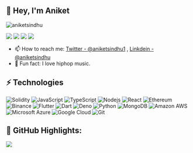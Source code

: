 ## 👋 Hey, I'm Aniket

<p align="left"> <img src="https://komarev.com/ghpvc/?username=aniketsindhu&label=Views&color=red" alt="aniketsindhu" /> </p>

<a href="mailto: sindhuaniket@gmail.com"><img src="https://img.shields.io/badge/-sindhuaniket%40gmail.com-C5221E?&style=for-the-badge&logo=Gmail&logoColor=white" ></a> <a href="https://www.linkedin.com/in/aniketsindhu/"><img src="https://img.shields.io/badge/aniketsindhu-%230077B5.svg?&style=for-the-badge&logo=linkedin&logoColor=white" ></a> <a href="https://github.com/aniketsindhu"><img src="https://img.shields.io/badge/aniketsindhu-white.svg?&style=for-the-badge&logo=github&logoColor=black" ></a> <a href="https://twitter.com/aniketsindhu0"><img src="https://img.shields.io/badge/aniketsindhu0-blue.svg?&style=for-the-badge&logo=twitter&logoColor=white" ></a> 

- 📫 How to reach me: [Twitter - @aniketsindhu1](https://twitter.com/aniketsindhu1) , [Linkdein - @aniketsindhu](https://www.linkedin.com/in/aniket-sindhu-1653b1132/)
- 👋  Fun fact: I love hiphop music.


## ⚡ Technologies

![Solidity](https://img.shields.io/badge/-solidity-E34A86?style=flat-square&logo=solidity)
![JavaScript](https://img.shields.io/badge/-JavaScript-black?style=flat-square&logo=javascript)
![TypeScript](https://img.shields.io/badge/-TypeScript-darkblue?style=flat-square&logo=typescript)
![Nodejs](https://img.shields.io/badge/-Nodejs-pink?style=flat-square&logo=Node.js)
![React](https://img.shields.io/badge/-React-black?style=flat-square&logo=react)
![Ethereum](https://img.shields.io/badge/-ethereum-green?style=flat-square&logo=ethereum)
![Binance](https://img.shields.io/badge/-binance-grey?style=flat-square&logo=binance)
![Flutter](https://img.shields.io/badge/-Flutter-blue?style=flat-square&logo=flutter)
![Dart](https://img.shields.io/badge/-Dart-red?style=flat-square&logo=dart)
![Deno](https://img.shields.io/badge/-deno-purple?style=flat-square&logo=deno)
![Python](https://img.shields.io/badge/-Python-grey?style=flat-square&logo=Python)
![MongoDB](https://img.shields.io/badge/-MongoDB-black?style=flat-square&logo=mongodb)
![Amazon AWS](https://img.shields.io/badge/Amazon%20AWS-232F3E?style=flat-square&logo=amazon-aws)
![Microsoft Azure](https://img.shields.io/badge/Microsoft%20Azure-232F7E?style=flat-square&logo=microsoft-azure)
![Google Cloud](https://img.shields.io/badge/Google%20Cloud-black?style=flat-square&logo=google-cloud)
![Git](https://img.shields.io/badge/-Git-black?style=flat-square&logo=git)


## 🌼 GitHub Highlights:
<a href="">
  <img align="center" src="http://github-readme-streak-stats.herokuapp.com?user=aniketsindhu&theme=gruvbox_duo"/>
</a>


